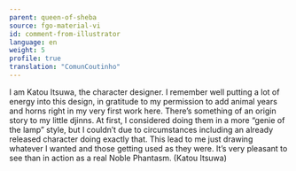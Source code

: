 ```yaml
---
parent: queen-of-sheba
source: fgo-material-vi
id: comment-from-illustrator
language: en
weight: 5
profile: true
translation: "ComunCoutinho"
---
```


I am Katou Itsuwa, the character designer. I remember well putting a lot of energy into this design, in gratitude to my permission to add animal years and horns right in my very first work here. There’s something of an origin story to my little djinns. At first, I considered doing them in a more “genie of the lamp” style, but I couldn’t due to circumstances including an already released character doing exactly that. This lead to me just drawing whatever I wanted and those getting used as they were. It’s very pleasant to see than in action as a real Noble Phantasm. (Katou Itsuwa)
